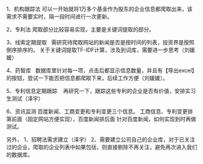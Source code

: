 1、机构跟踪法
可以一开始就将1万多个基金作为股东的企业信息都爬取出来，该需求不需要实时，隔一段时间进行一次更新。

2、专利法
爬取部分比较容易实现，主要是关键词提取的部分。

3、线索定期提取  
需研究待爬取网站的新闻是否是按时间的列表，投资界是按照倒序排序的。
关于关键词提取TF-IDF计算，涉及到词库，需要进一步思考（刘媛媛）

4、药智库  
数据库里针对每一项，点击后都显示信息数量，并且有【导出excel】的按钮，尝试一下能否把信息都爬取下来，后续工作方便（刘媛媛）。

5、专利信息定期跟踪   
再研究一下，跟踪这些专利的企业是否有价值，安排实习生测试（泽宇）


6、资讯监测
百度新闻、工商变更和专利变更三个信息。
工商信息、专利变更排第前面（固定网站方便实现），百度新闻排后面
针对百度新闻，如何实现到时再做测试。

另外，
1、招聘法需求建立（泽宇）
2、需要建立公司自己的企业库，对于已关注过的企业，爬取的企业列表中如果包括，则直接剔除不再关注，避免再次进入我们的数据库。
